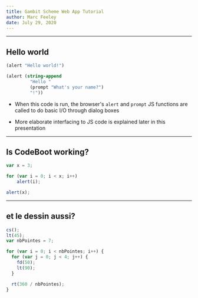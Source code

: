 ```yaml
---
title: Gambit Scheme Web App Tutorial
author: Marc Feeley
date: July 29, 2020
---
```


-------------------------------------------------------------------------------

## Hello world

~~~{.scm runable= data-trim=}
(alert "Hello world!")

(alert (string-append
         "Hello "
         (prompt "What's your name?")
         "!"))
~~~

- When this code is run, the browser's `alert` and `prompt` JS functions
are called to do basic I/O through dialog boxes

- More elaborate interfacing to JS code is explained later in this
presentation

-------------------------------------------------------------------------------

## Is CodeBoot working?

~~~{.js .cb-vm data-cb-lang=js-novice data-trim=true}
var x = 3;

for (var i = 0; i < x; i++)
    alert(i);

alert(x);
~~~

-------------------------------------------------------------------------------

## et le dessin aussi?

~~~{.js .cb-vm data-cb-lang=js-novice data-trim=true data-cb-font-size=20}
cs();
lt(45);
var nbPointes = 7;

for (var i = 0; i < nbPointes; i++) {
  for (var j = 0; j < 4; j++) {
    fd(50);
    lt(90);
  }

  rt(360 / nbPointes);
}
~~~
